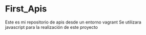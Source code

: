 # First_Apis
Este es mi repositorio de apis desde un entorno vagrant
Se utilizara javascript para la realización de este proyecto
